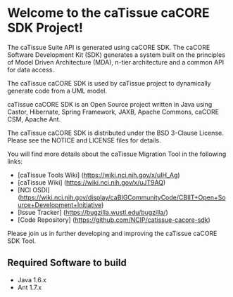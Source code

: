 Welcome to the caTissue caCORE SDK Project!
==========================================

The caTissue Suite API is generated using caCORE SDK. The caCORE Software Development Kit (SDK) generates a system built on the principles of Model Driven Architecture (MDA), n-tier architecture and a common API for data access.
 
The caTissue caCORE SDK is used by caTissue project to dynamically generate code from a UML model. 
 
caTissue caCORE SDK is an Open Source project written in Java using Castor, Hibernate, Spring Framework, JAXB, Apache Commons, caCORE CSM, Apache Ant.

The caTissue caCORE SDK is distributed under the BSD 3-Clause License.
Please see the NOTICE and LICENSE files for details.

You will find more details about the caTissue Migration Tool in the following links:
 * [caTissue Tools Wiki] (https://wiki.nci.nih.gov/x/uIH_Ag)
 * [caTissue Wiki] (https://wiki.nci.nih.gov/x/uJT9AQ)
 * [NCI OSDI] (https://wiki.nci.nih.gov/display/caBIGCommunityCode/CBIIT+Open+Source+Development+Initiative)
 * [Issue Tracker] (https://bugzilla.wustl.edu/bugzilla/)
 * [Code Repository] (https://github.com/NCIP/catissue-cacore-sdk)

Please join us in further developing and improving the caTissue caCORE SDK Tool.

## Required Software to build
* Java 1.6.x
* Ant 1.7.x
